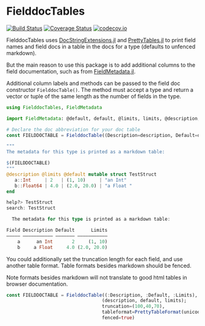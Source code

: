 # FielddocTables

[![Build Status](https://travis-ci.org/rafaqz/FielddocTables.jl.svg?branch=master)](https://travis-ci.org/rafaqz/FielddocTables.jl)
[![Coverage Status](https://coveralls.io/repos/rafaqz/FielddocTables.jl/badge.svg?branch=master&service=github)](https://coveralls.io/github/rafaqz/FielddocTables.jl?branch=master)
[![codecov.io](http://codecov.io/github/rafaqz/FielddocTables.jl/coverage.svg?branch=master)](http://codecov.io/github/rafaqz/FielddocTables.jl?branch=master)

FielddocTables uses [DocStringExtensions.jl](https://github.com/JuliaDocs/DocStringExtensions.jl) 
and [PrettyTables.jl](https://github.com/ronisbr/PrettyTables.jl) to print field names and field 
docs in a table in the docs for a type (defaults to unfenced markdown).

But the main reason to use this package is to add additional columns to the
field documentation, such as from [FieldMetadata.jl](https://github.com/rafaqz/FieldMetadata.jl).

Additional column labels and methods can be passed to the field doc
constructor `FielddocTable()`. The method must accept a type and return a
vector or tuple of the same length as the number of fields in the type.

```julia
using FielddocTables, FieldMetadata

import FieldMetadata: @default, default, @limits, limits, @description, @redescription, description

# Declare the doc abbreviation for your doc table
const FIELDDOCTABLE = FielddocTable((Description=description, Default=default, Limits=limits))

"""
The metadata for this type is printed as a markdown table:

$(FIELDDOCTABLE)
"""
@description @limits @default mutable struct TestStruct
   a::Int     | 2   | (1, 10)     | "an Int"
   b::Float64 | 4.0 | (2.0, 20.0) | "a Float "
end

help?> TestStruct
search: TestStruct

  The metadata for this type is printed as a markdown table:

Field Description Default      Limits
––––– ––––––––––– ––––––– –––––––––––
    a      an Int       2     (1, 10)
    b     a Float     4.0 (2.0, 20.0)
```

You could additionally set the truncation length for each field, and use another
table format. Table formats besides markdown should be fenced. 

Note formats besides markdown will not translate to good html tables in browser documentation.

```julia
const FIELDDOCTABLE = FielddocTable((:Description, :Default, :Limits), 
                                   (description, default, limits);
                                   truncation=(100,40,70),
                                   tableformat=PrettyTableFormat(unicode_rounded),
                                   fenced=true)


```
